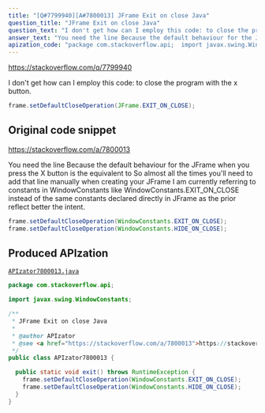```yaml
---
title: "[Q#7799940][A#7800013] JFrame Exit on close Java"
question_title: "JFrame Exit on close Java"
question_text: "I don't get how can I employ this code: to close the program with the x button."
answer_text: "You need the line Because the default behaviour for the JFrame when you press the X button is the equivalent to So almost all the times you'll need to add that line manually when creating your JFrame I am currently referring to constants in WindowConstants like WindowConstants.EXIT_ON_CLOSE instead of the same constants declared directly in JFrame as the prior reflect better the intent."
apization_code: "package com.stackoverflow.api;  import javax.swing.WindowConstants;  /**  * JFrame Exit on close Java  *  * @author APIzator  * @see <a href=\"https://stackoverflow.com/a/7800013\">https://stackoverflow.com/a/7800013</a>  */ public class APIzator7800013 {    public static void exit() throws RuntimeException {     frame.setDefaultCloseOperation(WindowConstants.EXIT_ON_CLOSE);     frame.setDefaultCloseOperation(WindowConstants.HIDE_ON_CLOSE);   } }"
---
```


https://stackoverflow.com/q/7799940

I don&#x27;t get how can I employ this code:
to close the program with the x button.


```java
frame.setDefaultCloseOperation(JFrame.EXIT_ON_CLOSE);
```


## Original code snippet

https://stackoverflow.com/a/7800013

You need the line
Because the default behaviour for the JFrame when you press the X button is the equivalent to
So almost all the times you&#x27;ll need to add that line manually when creating your JFrame
I am currently referring to constants in WindowConstants like WindowConstants.EXIT_ON_CLOSE instead of the same constants declared directly in JFrame as the prior reflect better the intent.

```java
frame.setDefaultCloseOperation(WindowConstants.EXIT_ON_CLOSE);
frame.setDefaultCloseOperation(WindowConstants.HIDE_ON_CLOSE);
```

## Produced APIzation

[`APIzator7800013.java`](https://github.com/pasqualesalza/apization-temp-data/raw/master/apizations/java/APIzator7800013.java)

```java
package com.stackoverflow.api;

import javax.swing.WindowConstants;

/**
 * JFrame Exit on close Java
 *
 * @author APIzator
 * @see <a href="https://stackoverflow.com/a/7800013">https://stackoverflow.com/a/7800013</a>
 */
public class APIzator7800013 {

  public static void exit() throws RuntimeException {
    frame.setDefaultCloseOperation(WindowConstants.EXIT_ON_CLOSE);
    frame.setDefaultCloseOperation(WindowConstants.HIDE_ON_CLOSE);
  }
}

```